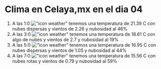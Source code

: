 # Clima en Celaya,mx en el dia 04

1. A las 1:0 !["icon weather"](http://openweathermap.org/img/w/03n.png) tenemos una temperatura de 21.39 C con nubes dispersas y  vientos de 2.26 y nubosidad al 46%
1. A las 3:0 !["icon weather"](http://openweathermap.org/img/w/02n.png) tenemos una temperatura de 18.61 C con algo de nubes y  vientos de 2.7 y nubosidad al 19%
1. A las 5:0 !["icon weather"](http://openweathermap.org/img/w/03n.png) tenemos una temperatura de 16.95 C con nubes dispersas y  vientos de 1.05 y nubosidad al 44%
1. A las 7:0 !["icon weather"](http://openweathermap.org/img/w/04n.png) tenemos una temperatura de 15.56 C con nubes rotas y  vientos de 0.79 y nubosidad al 59%
